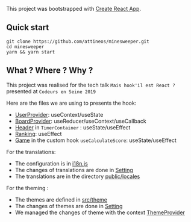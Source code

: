 This project was bootstrapped with [Create React App](https://github.com/facebook/create-react-app).

## Quick start

```shell script
git clone https://github.com/attineos/minesweeper.git
cd minesweeper
yarn && yarn start
```

## What ? Where ? Why ?

This project was realised for the tech talk `Mais hook'il est React ?` presented at `Codeurs en Seine 2019`

Here are the files we are using to presents the hook: 

- [UserProvider](src/providers/UserProvider.js): useContext/useState
- [BoardProvider](src/providers/BoardProvider.js): useReducer/useContext/useCallback
- [Header](src/pages/game/Header.js) in `TimerContainer` : useState/useEffect 
- [Ranking](src/pages/Ranking.js): useEffect
- [Game](src/pages/game/Game.js) in the custom hook `useCalculateScore`: useState/useEffect 

For the translations:
- The configuration is in [i18n.js](src/i18n.js)
- The changes of translations are done in [Setting](src/pages/Settings.js)
- The translations are in the directory [public/locales](public/locales)

For the theming :
- The themes are defined in [src/theme](src/theme)
- The changes of themes are done in [Setting](src/pages/Settings.js)
- We managed the changes of theme with the context [ThemeProvider](src/providers/ThemeProvider.js)
